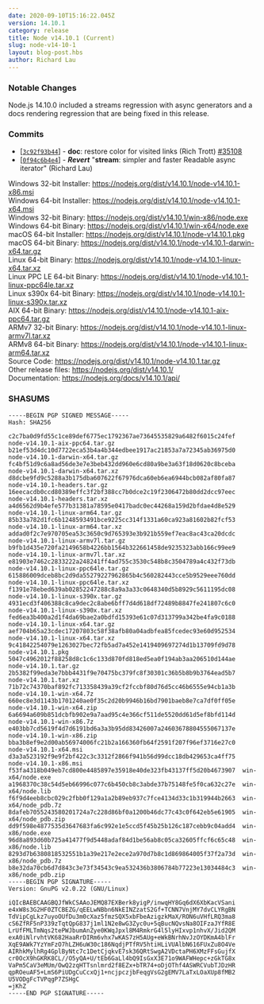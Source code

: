 ```yaml
---
date: 2020-09-10T15:16:22.045Z
version: 14.10.1
category: release
title: Node v14.10.1 (Current)
slug: node-v14-10-1
layout: blog-post.hbs
author: Richard Lau
---
```


### Notable Changes

Node.js 14.10.0 included a streams regression with async generators
and a docs rendering regression that are being fixed in this release.

### Commits

* [[`3c92f93b44`](https://github.com/nodejs/node/commit/3c92f93b44)] - **doc**: restore color for visited links (Rich Trott) [#35108](https://github.com/nodejs/node/pull/35108)
* [[`0f94c6b4e4`](https://github.com/nodejs/node/commit/0f94c6b4e4)] - ***Revert*** "**stream**: simpler and faster Readable async iterator" (Richard Lau)

Windows 32-bit Installer: https://nodejs.org/dist/v14.10.1/node-v14.10.1-x86.msi<br>
Windows 64-bit Installer: https://nodejs.org/dist/v14.10.1/node-v14.10.1-x64.msi<br>
Windows 32-bit Binary: https://nodejs.org/dist/v14.10.1/win-x86/node.exe<br>
Windows 64-bit Binary: https://nodejs.org/dist/v14.10.1/win-x64/node.exe<br>
macOS 64-bit Installer: https://nodejs.org/dist/v14.10.1/node-v14.10.1.pkg<br>
macOS 64-bit Binary: https://nodejs.org/dist/v14.10.1/node-v14.10.1-darwin-x64.tar.gz<br>
Linux 64-bit Binary: https://nodejs.org/dist/v14.10.1/node-v14.10.1-linux-x64.tar.xz<br>
Linux PPC LE 64-bit Binary: https://nodejs.org/dist/v14.10.1/node-v14.10.1-linux-ppc64le.tar.xz<br>
Linux s390x 64-bit Binary: https://nodejs.org/dist/v14.10.1/node-v14.10.1-linux-s390x.tar.xz<br>
AIX 64-bit Binary: https://nodejs.org/dist/v14.10.1/node-v14.10.1-aix-ppc64.tar.gz<br>
ARMv7 32-bit Binary: https://nodejs.org/dist/v14.10.1/node-v14.10.1-linux-armv7l.tar.xz<br>
ARMv8 64-bit Binary: https://nodejs.org/dist/v14.10.1/node-v14.10.1-linux-arm64.tar.xz<br>
Source Code: https://nodejs.org/dist/v14.10.1/node-v14.10.1.tar.gz<br>
Other release files: https://nodejs.org/dist/v14.10.1/<br>
Documentation: https://nodejs.org/docs/v14.10.1/api/

### SHASUMS

```
-----BEGIN PGP SIGNED MESSAGE-----
Hash: SHA256

c2c7ba0d9fd55c1ce89def6775ec1792367ae73645535829a6482f6015c24fef  node-v14.10.1-aix-ppc64.tar.gz
b21ef53d4dc10d7722eca53b4a4b344edbee1917ac21853a7a72345ab36975d0  node-v14.10.1-darwin-x64.tar.gz
fc4bf51d9c6a8ad56de3e7e3beb432dd960e6cd80a9be3a63f18d0620c8bceba  node-v14.10.1-darwin-x64.tar.xz
d8dcbe9fd9c5288a3b175dba607622f67976dca60eb6ea6944bcb082af80fa87  node-v14.10.1-headers.tar.gz
16eecacdb0ccd80389effc3f2bf388cc7b0dce2c19f2306472b80dd2dcc97eec  node-v14.10.1-headers.tar.xz
a4d6562d9b4efe577b31381a78595e0417badc0ec44268a159d2bfdae4d8e529  node-v14.10.1-linux-arm64.tar.gz
85b33a782d1fc6b1248593491bce9225cc314f1331a60ca923a81602b82fcf53  node-v14.10.1-linux-arm64.tar.xz
addad0f2c7e970705ea53c3650c9d765393e3b921b559ef7eac8ac43ca20dcdc  node-v14.10.1-linux-armv7l.tar.gz
b9fb1d435e720fa2149658b4226bb1564b322661458de9235323abb166c99ee9  node-v14.10.1-linux-armv7l.tar.xz
e81903e7462c2833222a248241ff4ad755c3530c548b8c3504789a4c432f73db  node-v14.10.1-linux-ppc64le.tar.gz
615886009dceb8bc2d9da55279227962865b4c560282443cce5b9529eee760dd  node-v14.10.1-linux-ppc64le.tar.xz
f1391e78ebed639ab02852247288c8a9a3a33c0648340d5b8929c5611195dc08  node-v14.10.1-linux-s390x.tar.gz
4931ecd3f406388c8ca9dec2c8abe6bff7d4d618df72489b8847fe241807c6c0  node-v14.10.1-linux-s390x.tar.xz
fed6ea3b400a2d1f4da69bae2a0bdfd15393e61c07d313799a342be4fa9c0188  node-v14.10.1-linux-x64.tar.gz
aef704b65a23cdec17207803c58f38afb80a04adbfea85fcedec93e60d952534  node-v14.10.1-linux-x64.tar.xz
9c41842254079e1263027bec72fb5ad7a452e1419409697274d1b13709fd9d78  node-v14.10.1.pkg
5047c4962012f88258d8c1c6c133d870fd818ed5ea0f194ab3aa206510d144ae  node-v14.10.1.tar.gz
2b5382f99eda3e7bbb4431f9e70475bc379fc8f30301c36b5b8b9b3764ead5b7  node-v14.10.1.tar.xz
71b72c74370baf892fc713358439a39cf2fccbf80d76d5cc46b6555e94cb1a3b  node-v14.10.1-win-x64.7z
660ec8e3d1143b1701240ae0f35c2d20b9946b16bd7901baeb8e7ca7df0ff05e  node-v14.10.1-win-x64.zip
6a6694a609b851dcbfb902e9a7aad95c4e366cf511de5520dd61d5ef8bfd114d  node-v14.10.1-win-x86.7z
e403bb7cd5619f4d7d6191bd6a3a3b95dd83426007a24603678804555067137e  node-v14.10.1-win-x86.zip
bba3b8ef9e2d00ab56974006fc21b2a166360fb64f2591f207f96ef3716e27c0  node-v14.10.1-x64.msi
d3a3a523192f9e9f2bf422c3c3312f2866f941b56d99dcc18db429653ca4ff75  node-v14.10.1-x86.msi
f53fa4318b049eb7cd800e4485897e35918e40de323fb43137ff5d20b4673907  win-x64/node.exe
a1968370c38c54d5eb66996c077c6b450cb8c3abde37b75148fe5f0ca632c27e  win-x64/node.lib
f6f9d4eeb8cbc029c2fbb0f129a1a2b89eb937c7fce4134d33c1b319944b2663  win-x64/node_pdb.7z
8dafeb7055243580201724a7c228d86bf0a1200b46dc77c43c0f642eb5e61905  win-x64/node_pdb.zip
dd9f598e4877535d3647683fa6c992e1e5ccd5f45b25b126c187cebb9c04add4  win-x86/node.exe
96d8a893d60b725a41477f9d5448adaf84d1be56ab8c05ca32605ffcf6c65c48  win-x86/node.lib
8293d7b6380818532551b1a39e217e2ece2a970d7b8c1d869864005f37f2a73d  win-x86/node_pdb.7z
b8e32da70cb6d7d843c3e73f34543c9ea532436b3806784b77223e13034484c3  win-x86/node_pdb.zip
-----BEGIN PGP SIGNATURE-----
Version: GnuPG v2.0.22 (GNU/Linux)

iQIcBAEBCAAGBQJfWkCSAAoJEMQ87EXBerk8yigP/inwqHY8Gq6dX6XbKacVSani
e4xW8s3G2HF0ZTCBEZG/qEELwNBbn6NkEINZzatS2Gf+TCNN7VnjMY7dvCLYRgBN
TdVipCgLkz7uyoOUfDu3m0cXaz5fmzSQX5xbFbeAzigzkMaX/RON6uVHfLRQ3ma8
cS6ZfRF5nP339zTqtQpG837j1ml1N2e8wG3Zyc0u+5qBucNQvsNa8OIFzaJYfR8E
LrUfFMLTmNqs2tePWJbumAnZye0KWqJpxl8M4RmkrG4l5lyHIxvp1nhvX/Jid2QM
exA0iNlrvhtVK682HaaRrDIRm6vhx7wKAS7zH5AUg+eWkBNrhNvJzOYDKmA4blFr
XqE9AWk7YzYmFzO7hLZH6uW30c186NqdjPTfRV5htiHLiVUAlbN616FUxZu8O4Ve
AIRhkMylhRg4GplByNtc7c1DetCjqkvE7sk36QRtSwgA2VDctaPH6XMzFFsGujfX
cr0OcX9hGKRK8CL//O5yQA+U/tEb6GaLl4bQ9IsGxX3E71o9WAFWHepc+zGkTG8x
VaPm5CaV3eMUm/OwQ2zqHTTsnlmrd2f8EZx+bTR74+oDjOThf4ASWRCVubTJDzHR
qpROeuAF5+LmS6PiUDgCuCcxQj1+ncjpczjbFeqgVsG2gEMV7LaTxLOaXUp8fMB2
U5VODgFcTVPqgP7ZSHgC
=jKhZ
-----END PGP SIGNATURE-----

```
